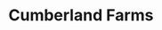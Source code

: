 ---
title: "Cumberland Farms"
url: /north-adams/cumberland-farms-ashland-street/
shop: convenience
---
